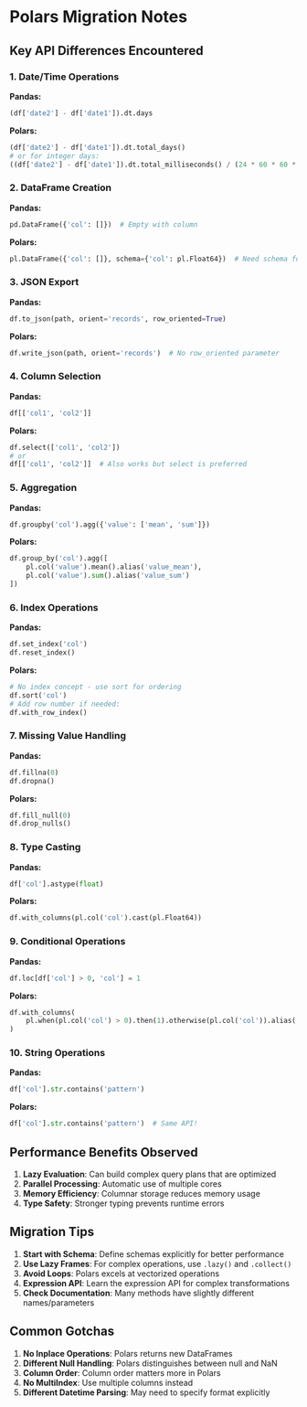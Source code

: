 # Polars Migration Notes

## Key API Differences Encountered

### 1. Date/Time Operations
**Pandas:**
```python
(df['date2'] - df['date1']).dt.days
```

**Polars:**
```python
(df['date2'] - df['date1']).dt.total_days()
# or for integer days:
((df['date2'] - df['date1']).dt.total_milliseconds() / (24 * 60 * 60 * 1000)).cast(pl.Int32)
```

### 2. DataFrame Creation
**Pandas:**
```python
pd.DataFrame({'col': []})  # Empty with column
```

**Polars:**
```python
pl.DataFrame({'col': []}, schema={'col': pl.Float64})  # Need schema for empty
```

### 3. JSON Export
**Pandas:**
```python
df.to_json(path, orient='records', row_oriented=True)
```

**Polars:**
```python
df.write_json(path, orient='records')  # No row_oriented parameter
```

### 4. Column Selection
**Pandas:**
```python
df[['col1', 'col2']]
```

**Polars:**
```python
df.select(['col1', 'col2'])
# or
df[['col1', 'col2']]  # Also works but select is preferred
```

### 5. Aggregation
**Pandas:**
```python
df.groupby('col').agg({'value': ['mean', 'sum']})
```

**Polars:**
```python
df.group_by('col').agg([
    pl.col('value').mean().alias('value_mean'),
    pl.col('value').sum().alias('value_sum')
])
```

### 6. Index Operations
**Pandas:**
```python
df.set_index('col')
df.reset_index()
```

**Polars:**
```python
# No index concept - use sort for ordering
df.sort('col')
# Add row number if needed:
df.with_row_index()
```

### 7. Missing Value Handling
**Pandas:**
```python
df.fillna(0)
df.dropna()
```

**Polars:**
```python
df.fill_null(0)
df.drop_nulls()
```

### 8. Type Casting
**Pandas:**
```python
df['col'].astype(float)
```

**Polars:**
```python
df.with_columns(pl.col('col').cast(pl.Float64))
```

### 9. Conditional Operations
**Pandas:**
```python
df.loc[df['col'] > 0, 'col'] = 1
```

**Polars:**
```python
df.with_columns(
    pl.when(pl.col('col') > 0).then(1).otherwise(pl.col('col')).alias('col')
)
```

### 10. String Operations
**Pandas:**
```python
df['col'].str.contains('pattern')
```

**Polars:**
```python
df['col'].str.contains('pattern')  # Same API!
```

## Performance Benefits Observed

1. **Lazy Evaluation**: Can build complex query plans that are optimized
2. **Parallel Processing**: Automatic use of multiple cores
3. **Memory Efficiency**: Columnar storage reduces memory usage
4. **Type Safety**: Stronger typing prevents runtime errors

## Migration Tips

1. **Start with Schema**: Define schemas explicitly for better performance
2. **Use Lazy Frames**: For complex operations, use `.lazy()` and `.collect()`
3. **Avoid Loops**: Polars excels at vectorized operations
4. **Expression API**: Learn the expression API for complex transformations
5. **Check Documentation**: Many methods have slightly different names/parameters

## Common Gotchas

1. **No Inplace Operations**: Polars returns new DataFrames
2. **Different Null Handling**: Polars distinguishes between null and NaN
3. **Column Order**: Column order matters more in Polars
4. **No MultiIndex**: Use multiple columns instead
5. **Different Datetime Parsing**: May need to specify format explicitly